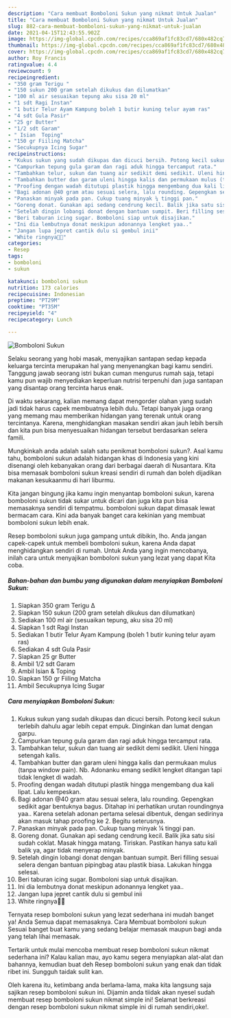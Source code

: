```yaml
---
description: "Cara membuat Bomboloni Sukun yang nikmat Untuk Jualan"
title: "Cara membuat Bomboloni Sukun yang nikmat Untuk Jualan"
slug: 882-cara-membuat-bomboloni-sukun-yang-nikmat-untuk-jualan
date: 2021-04-15T12:43:55.902Z
image: https://img-global.cpcdn.com/recipes/cca869af1fc83cd7/680x482cq70/bomboloni-sukun-foto-resep-utama.jpg
thumbnail: https://img-global.cpcdn.com/recipes/cca869af1fc83cd7/680x482cq70/bomboloni-sukun-foto-resep-utama.jpg
cover: https://img-global.cpcdn.com/recipes/cca869af1fc83cd7/680x482cq70/bomboloni-sukun-foto-resep-utama.jpg
author: Roy Francis
ratingvalue: 4.4
reviewcount: 9
recipeingredient:
- "350 gram Terigu "
- "150 sukun 200 gram setelah dikukus dan dilumatkan"
- "100 ml air sesuaikan tepung aku sisa 20 ml"
- "1 sdt Ragi Instan"
- "1 butir Telur Ayam Kampung boleh 1 butir kuning telur ayam ras"
- "4 sdt Gula Pasir"
- "25 gr Butter"
- "1/2 sdt Garam"
- " Isian  Toping"
- "150 gr Fiiling Matcha"
- "Secukupnya Icing Sugar"
recipeinstructions:
- "Kukus sukun yang sudah dikupas dan dicuci bersih. Potong kecil sukun terlebih dahulu agar lebih cepat empuk. Dinginkan dan lumat dengan garpu."
- "Campurkan tepung gula garam dan ragi aduk hingga tercamput rata."
- "Tambahkan telur, sukun dan tuang air sedikit demi sedikit. Uleni hingga setengah kalis."
- "Tambahkan butter dan garam uleni hingga kalis dan permukaan mulus (tanpa window pain). Nb. Adonanku emang sedikit lengket ditangan tapi tidak lengket di wadah."
- "Proofing dengan wadah ditutupi plastik hingga mengembang dua kali lipat. Lalu kempeskan."
- "Bagi adonan @40 gram atau sesuai selera, lalu rounding. Gepengkan sedikit agar bentuknya bagus. Ditahap ini perhatikan urutan roundingnya yaa.. Karena setelah adonan pertama selesai dibentuk, dengan sedirinya akan masuk tahap proofing ke 2. Begitu seterusnya."
- "Panaskan minyak pada pan. Cukup tuang minyak ¼ tinggi pan."
- "Goreng donat. Gunakan api sedang cendrung kecil. Balik jika satu sisi sudah coklat. Masak hingga matang. Tiriskan. Pastikan hanya satu kali balik ya, agar tidak menyerap minyak."
- "Setelah dingin lobangi donat dengan bantuan sumpit. Beri filling sesuai selera dengan bantuan pipingbag atau plastik biasa. Lakukan hingga selesai."
- "Beri taburan icing sugar. Bomboloni siap untuk disajikan."
- "Ini dia lembutnya donat meskipun adonannya lengket yaa.."
- "Jangan lupa jepret cantik dulu si gembul inii"
- "White ringnya🤤🤤"
categories:
- Resep
tags:
- bomboloni
- sukun

katakunci: bomboloni sukun 
nutrition: 173 calories
recipecuisine: Indonesian
preptime: "PT29M"
cooktime: "PT35M"
recipeyield: "4"
recipecategory: Lunch

---
```



![Bomboloni Sukun](https://img-global.cpcdn.com/recipes/cca869af1fc83cd7/680x482cq70/bomboloni-sukun-foto-resep-utama.jpg)

Selaku seorang yang hobi masak, menyajikan santapan sedap kepada keluarga tercinta merupakan hal yang menyenangkan bagi kamu sendiri. Tanggung jawab seorang istri bukan cuman mengurus rumah saja, tetapi kamu pun wajib menyediakan keperluan nutrisi terpenuhi dan juga santapan yang disantap orang tercinta harus enak.

Di waktu  sekarang, kalian memang dapat mengorder olahan yang sudah jadi tidak harus capek membuatnya lebih dulu. Tetapi banyak juga orang yang memang mau memberikan hidangan yang terenak untuk orang tercintanya. Karena, menghidangkan masakan sendiri akan jauh lebih bersih dan kita pun bisa menyesuaikan hidangan tersebut berdasarkan selera famili. 



Mungkinkah anda adalah salah satu penikmat bomboloni sukun?. Asal kamu tahu, bomboloni sukun adalah hidangan khas di Indonesia yang kini disenangi oleh kebanyakan orang dari berbagai daerah di Nusantara. Kita bisa memasak bomboloni sukun kreasi sendiri di rumah dan boleh dijadikan makanan kesukaanmu di hari liburmu.

Kita jangan bingung jika kamu ingin menyantap bomboloni sukun, karena bomboloni sukun tidak sukar untuk dicari dan juga kita pun bisa memasaknya sendiri di tempatmu. bomboloni sukun dapat dimasak lewat bermacam cara. Kini ada banyak banget cara kekinian yang membuat bomboloni sukun lebih enak.

Resep bomboloni sukun juga gampang untuk dibikin, lho. Anda jangan capek-capek untuk membeli bomboloni sukun, karena Anda dapat menghidangkan sendiri di rumah. Untuk Anda yang ingin mencobanya, inilah cara untuk menyajikan bomboloni sukun yang lezat yang dapat Kita coba.

<!--inarticleads1-->

##### Bahan-bahan dan bumbu yang digunakan dalam menyiapkan Bomboloni Sukun:

1. Siapkan 350 gram Terigu ∆
1. Siapkan 150 sukun (200 gram setelah dikukus dan dilumatkan)
1. Sediakan 100 ml air (sesuaikan tepung, aku sisa 20 ml)
1. Siapkan 1 sdt Ragi Instan
1. Sediakan 1 butir Telur Ayam Kampung (boleh 1 butir kuning telur ayam ras)
1. Sediakan 4 sdt Gula Pasir
1. Siapkan 25 gr Butter
1. Ambil 1/2 sdt Garam
1. Ambil  Isian &amp; Toping
1. Siapkan 150 gr Fiiling Matcha
1. Ambil Secukupnya Icing Sugar




<!--inarticleads2-->

##### Cara menyiapkan Bomboloni Sukun:

1. Kukus sukun yang sudah dikupas dan dicuci bersih. Potong kecil sukun terlebih dahulu agar lebih cepat empuk. Dinginkan dan lumat dengan garpu.
1. Campurkan tepung gula garam dan ragi aduk hingga tercamput rata.
1. Tambahkan telur, sukun dan tuang air sedikit demi sedikit. Uleni hingga setengah kalis.
1. Tambahkan butter dan garam uleni hingga kalis dan permukaan mulus (tanpa window pain). Nb. Adonanku emang sedikit lengket ditangan tapi tidak lengket di wadah.
1. Proofing dengan wadah ditutupi plastik hingga mengembang dua kali lipat. Lalu kempeskan.
1. Bagi adonan @40 gram atau sesuai selera, lalu rounding. Gepengkan sedikit agar bentuknya bagus. Ditahap ini perhatikan urutan roundingnya yaa.. Karena setelah adonan pertama selesai dibentuk, dengan sedirinya akan masuk tahap proofing ke 2. Begitu seterusnya.
1. Panaskan minyak pada pan. Cukup tuang minyak ¼ tinggi pan.
1. Goreng donat. Gunakan api sedang cendrung kecil. Balik jika satu sisi sudah coklat. Masak hingga matang. Tiriskan. Pastikan hanya satu kali balik ya, agar tidak menyerap minyak.
1. Setelah dingin lobangi donat dengan bantuan sumpit. Beri filling sesuai selera dengan bantuan pipingbag atau plastik biasa. Lakukan hingga selesai.
1. Beri taburan icing sugar. Bomboloni siap untuk disajikan.
1. Ini dia lembutnya donat meskipun adonannya lengket yaa..
1. Jangan lupa jepret cantik dulu si gembul inii
1. White ringnya🤤🤤




Ternyata resep bomboloni sukun yang lezat sederhana ini mudah banget ya! Anda Semua dapat memasaknya. Cara Membuat bomboloni sukun Sesuai banget buat kamu yang sedang belajar memasak maupun bagi anda yang telah lihai memasak.

Tertarik untuk mulai mencoba membuat resep bomboloni sukun nikmat sederhana ini? Kalau kalian mau, ayo kamu segera menyiapkan alat-alat dan bahannya, kemudian buat deh Resep bomboloni sukun yang enak dan tidak ribet ini. Sungguh taidak sulit kan. 

Oleh karena itu, ketimbang anda berlama-lama, maka kita langsung saja sajikan resep bomboloni sukun ini. Dijamin anda tiidak akan nyesel sudah membuat resep bomboloni sukun nikmat simple ini! Selamat berkreasi dengan resep bomboloni sukun nikmat simple ini di rumah sendiri,oke!.

